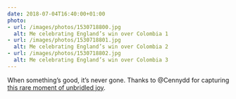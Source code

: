 ```yaml
---
date: 2018-07-04T16:40:00+01:00
photo:
- url: /images/photos/1530718800.jpg
  alt: Me celebrating England’s win over Colombia 1
- url: /images/photos/1530718801.jpg
  alt: Me celebrating England’s win over Colombia 2
- url: /images/photos/1530718802.jpg
  alt: Me celebrating England’s win over Colombia 3
---
```

When something’s good, it’s never gone. Thanks to @Cennydd for capturing [this rare moment of unbridled joy](https://www.bbc.co.uk/sport/football/44610244).
